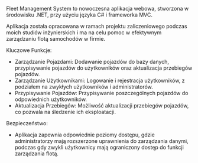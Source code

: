 Fleet Management System to nowoczesna aplikacja webowa, stworzona w środowisku .NET, przy użyciu języka C# i frameworka MVC. 

Aplikacja została opracowana w ramach projektu zaliczeniowego podczas moich studiów inżynierskich i ma na celu pomoc w efektywnym zarządzaniu flotą samochodów w firmie.

Kluczowe Funkcje:
- Zarządzanie Pojazdami: Dodawanie pojazdów do bazy danych, przypisywanie pojazdów do użytkowników oraz aktualizacja przebiegów pojazdów.
- Zarządzanie Użytkownikami: Logowanie i rejestracja użytkowników, z podziałem na zwykłych użytkowników i administratorów.
- Przypisywanie Pojazdów: Przypisywanie poszczególnych pojazdów do odpowiednich użytkowników.
- Aktualizacja Przebiegów: Możliwość aktualizacji przebiegów pojazdów, co pozwala na śledzenie ich eksploatacji.

Bezpieczeństwo:
- Aplikacja zapewnia odpowiednie poziomy dostępu, gdzie administratorzy mają rozszerzone uprawnienia do zarządzania danymi, podczas gdy zwykli użytkownicy mają ograniczony dostęp do funkcji zarządzania flotą.
